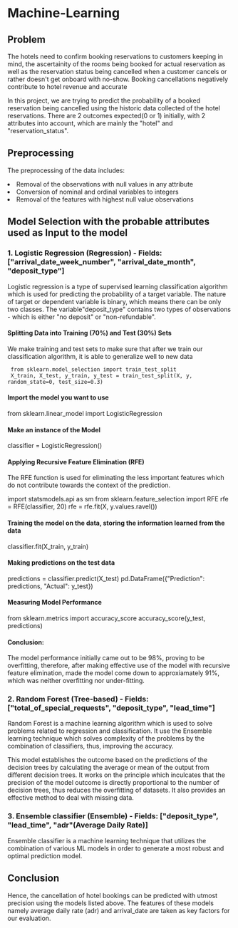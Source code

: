 # Machine-Learning

## Problem
The hotels need to confirm booking reservations to customers keeping in mind, the ascertainity of the rooms being booked for actual reservation as well as the reservation status being cancelled when a customer cancels or rather doesn't get onboard with no-show.
Booking cancellations negatively contribute to hotel revenue and accurate 

In this project, we are trying to predict the probability of a booked reservation being cancelled using the historic data collected of the hotel reservations.
There are 2 outcomes expected(0 or 1) initially, with 2 attributes into account, which are mainly the "hotel" and "reservation_status".

## Preprocessing
The preprocessing of the data includes:
<li>Removal of the observations with null values in any attribute</li>
<li>Conversion of nominal and ordinal variables to integers</li>
<li>Removal of the features with highest null value observations</li>

## Model Selection with the probable attributes used as Input to the model
### 1. Logistic Regression (Regression) - Fields: ["arrival_date_week_number", "arrival_date_month", "deposit_type"]
Logistic regression is a type of supervised learning classification algorithm which is used for predicting the probability of a target variable. The nature of target or dependent variable is binary, which means there can be only two classes. The variable"deposit_type" contains two types of observations - which is either "no deposit" or "non-refundable".

#### Splitting Data into Training (70%) and Test (30%) Sets
We make training and test sets to make sure that after we train our classification algorithm, it is able to generalize well to new data

     from sklearn.model_selection import train_test_split
     X_train, X_test, y_train, y_test = train_test_split(X, y, random_state=0, test_size=0.3)

#### Import the model you want to use
from sklearn.linear_model import LogisticRegression

#### Make an instance of the Model
classifier = LogisticRegression()

#### Applying Recursive Feature Elimination (RFE)
The RFE function is used for eliminating the less important features which do not contribute towards the context of the prediction.

import statsmodels.api as sm
from sklearn.feature_selection import RFE
rfe = RFE(classifier, 20)
rfe = rfe.fit(X, y.values.ravel())

#### Training the model on the data, storing the information learned from the data
classifier.fit(X_train, y_train)

#### Making predictions on the test data
predictions = classifier.predict(X_test)
pd.DataFrame({"Prediction": predictions, "Actual": y_test})

#### Measuring Model Performance
from sklearn.metrics import accuracy_score
accuracy_score(y_test, predictions)

#### Conclusion:
The model performance initially came out to be 98%, proving to be overfitting, therefore, after making effective use of the model with recursive feature elimination, made the model come down to approxiamately 91%, which was neither overfitting nor under-fitting.

### 2. Random Forest (Tree-based) - Fields: ["total_of_special_requests", "deposit_type", "lead_time"]
Random Forest is a machine learning algorithm which is used to solve problems related to regression and classification. It use the Ensemble learning technique which solves complexity of the problems by the combination of classifiers, thus, improving the accuracy.

This model establishes the outcome based on the predictions of the decision trees by calculating the average or mean of the output from different decision trees. It works on the principle which inculcates that the precision of the model outcome is directly proportional to the number of decision trees, thus reduces the overfitting of datasets. It also provides an effective method to deal with missing data.

### 3. Ensemble classifier (Ensemble) - Fields: ["deposit_type", "lead_time", "adr"(Average Daily Rate)]
Ensemble classifier is a machine learning technique that utilizes the combination of various ML models in order to generate a most robust and optimal prediction model. 

## Conclusion
Hence, the cancellation of hotel bookings can be predicted with utmost precision using the models listed above.
The features of these models namely average daily rate (adr) and arrival_date are taken as key factors for our evaluation.

